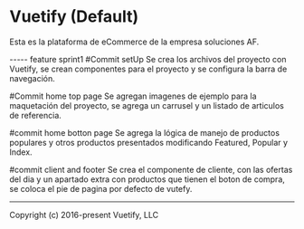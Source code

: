 # Vuetify (Default)

Esta es la plataforma de eCommerce de la empresa soluciones AF.

----- feature sprint1
#Commit setUp
Se crea los archivos del proyecto con Vuetify, se crean componentes para el proyecto y se configura la barra de navegación.

#Commit home top page
Se agregan imagenes de ejemplo para la maquetación del proyecto, se agrega un carrusel y un listado de articulos de referencia.

#commit home botton page
Se agrega la lógica de manejo de productos populares y otros productos presentados modificando Featured, Popular y Index.

#commit client and footer
Se crea el componente de cliente, con las ofertas del dia y un apartado extra con productos que tienen el boton de compra, 
se coloca el pie de pagina por defecto de vutefy.

-----

Copyright (c) 2016-present Vuetify, LLC
